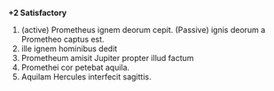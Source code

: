 **+2 Satisfactory**

1) (active) Prometheus ignem deorum cepit. (Passive) ignis deorum a Prometheo captus est.
2) ille ignem hominibus dedit 
3) Prometheum amisit Jupiter propter illud factum
4) Promethei cor petebat aquila.
5) Aquilam Hercules interfecit sagittis.

